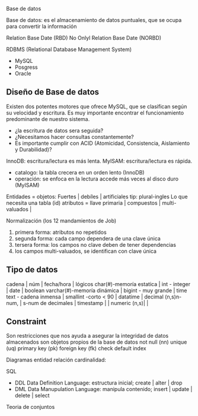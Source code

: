 Base de datos

Base de datos: es el almacenamiento de datos puntuales, que se ocupa para convertir la información

Relation Base Date (RBD)
No Onlyl Relation Base Date (NORBD)

RDBMS (Relational Database Management System)
- MySQL
- Posgress
- Oracle

## Diseño de Base de datos
Existen dos potentes motores que ofrece MySQL, que se clasifican según su velocidad y escritura.
Es muy importante encontrar el funcionamiento predominante de nuestro sistema.
- ¿la escritura de datos sera seguida?
- ¿Necesitamos hacer consultas constantemente?
- Es importante cumplir con ACID (Atomicidad, Consistencia, Aislamiento y Durabilidad)?


InnoDB: escritura/lectura es más lenta.
MyISAM: escritura/lectura es rápida.
<!-- las tablas se ocupan con dos propósitos -->
- catalogo: la tabla crecera en un orden lento (InnoDB)
- operación: se enfoca en la lectura accede más veces al disco duro (MyISAM)

<!-- --------------------------------------------- -->

Entidades = objetos: Fuertes | debíles | artificiales
tip: 
  plural-ingles
  Lo que necesita una tabla (id)
atributos = llave primaria | compuestos | multi-valuados | 

Normalización (los 12 mandamientos de Job)
1. primera forma: atributos no repetidos
2. segunda forma: cada campo dependera de una clave única
3. tersera forma: los campos no clave deben de tener dependencias
4. los campos multi-valuados, se identifican con clave única

## Tipo de datos

cadena                      | núm                  | fecha/hora     | lógicos
char(#)-memoría estatica    | int - integer        | date           | boolean
varchar(#)-memoría dinámica | bigint - muy grande  | time
text - cadena inmensa       | smallint -corto < 90 | datatime
                            | decimal (n,s)n-num, 
                            |  s-num de decimales   | timestamp |
                            | numeric (n,s)| |

## Constraint
Son restricciones que nos ayuda a asegurar la integridad de datos almacenados 
son objetos propios de la base de datos
not null (nn)
unique (uq)
primary key (pk)
foreign key (fk)
check
default
index

Diagramas
entidad relación
cardinalidad: 

SQL
- DDL Data Definition Language: estructura inicial; create | alter | drop
- DML Data Manupulation Language: manipula contenido; insert | update | delete | select


Teoria de conjuntos